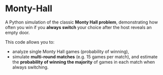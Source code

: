 # Monty-Hall

A Python simulation of the classic **Monty Hall problem**, demonstrating how often you win if you **always switch** your choice after the host reveals an empty door.

This code allows you to:
- analyze single Monty Hall games (probability of winning),
- simulate **multi-round matches** (e.g. 15 games per match), and estimate the **probability of winning the majority** of games in each match when always switching.
